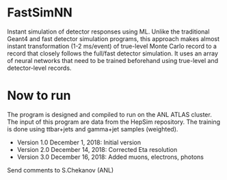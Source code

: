 # FastSimNN
Instant simulation of detector responses using ML.
Unlike the traditional Geant4 and fast detector simulation programs,
this approach makes almost instant transformation (1-2 ms/event) of true-level Monte Carlo
record to a record that closely follows the full/fast detector simulation.
It uses an array of neural networks that need to be trained beforehand using true-level and
detector-level records.


# Now to run
The program is designed and compiled to run on the ANL ATLAS cluster.
The input of this program are data from the HepSim repository. The training is done using ttbar+jets and 
gamma+jet samples (weighted).  


 - Version 1.0 December 1, 2018: Initial version
 - Version 2.0 December 14, 2018: Corrected Eta resolution
 - Version 3.0 December 16, 2018: Added muons, electrons, photons

Send  comments to S.Chekanov (ANL)
